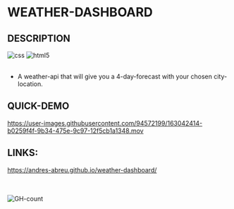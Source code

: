# WEATHER-DASHBOARD

## DESCRIPTION

<div>
  <img src="https://img.shields.io/badge/CSS3-1572B6?style=for-the-badge&logo=css3&logoColor=white" alt="css"/>
  <img src="https://img.shields.io/badge/HTML5-E34F26?style=for-the-badge&logo=html5&logoColor=white" alt="html5"/>
  <br/>
  <br/>
 </div>
 
* A weather-api that will give you a 4-day-forecast with your chosen city-location.

## QUICK-DEMO
https://user-images.githubusercontent.com/94572199/163042414-b0259f4f-9b34-475e-9c97-12f5cb1a1348.mov

## LINKS:
https://andres-abreu.github.io/weather-dashboard/

<div id="badges">
  <br/>
  <br/>
  <img src="https://hits.seeyoufarm.com/api/count/incr/badge.svg?url=https%3A%2F%2Fgithub.com%2F{username}1212%2Fhit-counter" alt="GH-count"/>
  </div>
